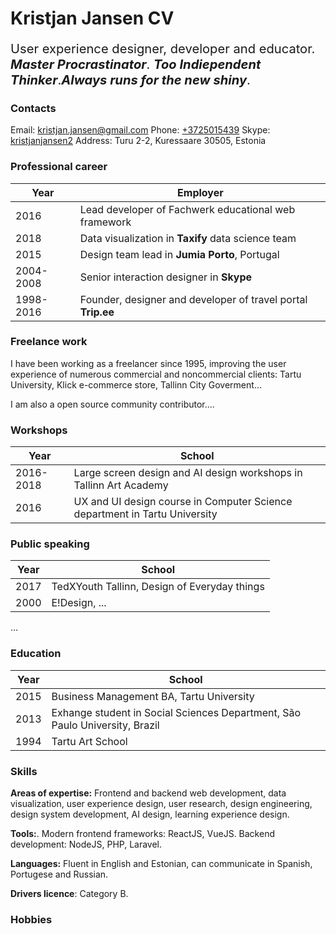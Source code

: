 <!--center>
<f-scene width="200" width="200">
	<f-rotation>
	<f-spin-pattern step="0.25" count="12">
		<f-hexagon />
  </f-spin-pattern>
	</f-rotation>
</f-scene>
</center-->

# Kristjan Jansen CV

<big><big>User experience designer, developer and educator. ***Master Procrastinator***. ***Too Indiependent Thinker***.***Always runs for the new shiny***.</big></big>

### Contacts

Email: kristjan.jansen@gmail.com
Phone: <a href="tel:+3725015439">+3725015439</a>
Skype: <a href="skype:kristjanjansen2">kristjanjansen2</a>
Address: Turu 2-2, Kuressaare 30505, Estonia 


### Professional career

Year|Employer
---|---
2016|Lead developer of Fachwerk educational web framework 
2018|Data visualization in **Taxify** data science team
2015|Design team lead in **Jumia Porto**, Portugal
2004-2008|Senior interaction designer in **Skype**
1998-2016|Founder, designer and developer of travel portal **Trip.ee**

### Freelance work

I have been working as a freelancer since 1995, improving the user experience of numerous commercial and noncommercial clients: Tartu University, Klick e-commerce store, Tallinn City Goverment...

I am also a open source community contributor....

### Workshops

Year|School
---|---
2016-2018|Large screen design and AI design workshops in Tallinn Art Academy
2016|UX and UI design course in Computer Science department in Tartu University

### Public speaking

Year|School
---|---
2017|TedXYouth Tallinn, Design of Everyday things
2000|E!Design, ...

...

### Education

Year|School
---|---
2015|Business Management BA, Tartu University
2013|Exhange student in Social Sciences Department, São Paulo University, Brazil
1994|Tartu Art School


### Skills

**Areas of expertise:** Frontend and backend web development, data visualization, user experience design, user research, design engineering, design system development, AI design, learning experience design.

**Tools:**. Modern frontend frameworks: ReactJS, VueJS. Backend development: NodeJS, PHP, Laravel.

**Languages:** Fluent in English and Estonian, can communicate in Spanish, Portugese and Russian.

**Drivers licence**: Category B.

### Hobbies


